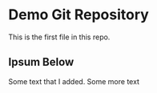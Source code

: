 # Demo Git Repository
This is the first file in this repo.


## Ipsum Below
Some text that I added.
Some more text